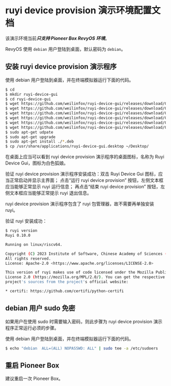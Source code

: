 # ruyi device provision 演示环境配置文档

该演示环境当前***只支持 Pioneer Box RevyOS 环境***。

RevyOS 使用 ``debian`` 用户登陆到桌面，默认密码为 ``debian``。

## 安装 ruyi device provision 演示程序

使用 debian 用户登陆到桌面，并在终端模拟器运行下面的代码。

```bash
$ cd
$ mkdir ruyi-device-gui
$ cd ruyi-device-gui
$ wget https://github.com/weilinfox/ruyi-device-gui/releases/download/0.10.0/python3-frontmatter_1.1.0-1_all.deb
$ wget https://github.com/weilinfox/ruyi-device-gui/releases/download/0.10.0/python3-pygit2_1.14.1-1_riscv64.deb
$ wget https://github.com/weilinfox/ruyi-device-gui/releases/download/0.10.0/python3-semver_3.0.2-1_all.deb
$ wget https://github.com/weilinfox/ruyi-device-gui/releases/download/0.10.0/python3-types-pygit2_1.14.0.20240317-1_all.deb
$ wget https://github.com/weilinfox/ruyi-device-gui/releases/download/0.10.0/python3-types-pyxdg_0.28.0.20240106-1_all.deb
$ wget https://github.com/weilinfox/ruyi-device-gui/releases/download/0.10.0/ruyi-device-gui_0.0.1-1_all.deb
$ sudo apt-get udpate
$ sudo apt-get upgrade
$ sudo apt-get install ./*.deb
$ cp /usr/share/applications/ruyi-device-gui.desktop ~/Desktop/
```

在桌面上应当可以看到 ruyi device provision 演示程序的桌面图标，名称为 Ruyi Device Gui，图标为白色狐娘。

验证 ruyi device provision 演示程序安装成功：双击 Ruyi Device Gui 图标，应当正常启动并显示主界面；
点击“运行 ruyi device provision” 按钮，左侧文本框应当能够正常显示 ruyi 运行信息；
再点击“结束 ruyi device provision” 按钮，左侧文本框应当能够正常提示 ruyi 退出信息。

ruyi device provision 演示程序包含了 ruyi 包管理器，故不需要再单独安装 ruyi。

验证 ruyi 安装成功：

```bash
$ ruyi version
Ruyi 0.10.0

Running on linux/riscv64.

Copyright (C) 2023 Institute of Software, Chinese Academy of Sciences (ISCAS).
All rights reserved.
License: Apache-2.0 <https://www.apache.org/licenses/LICENSE-2.0>

This version of ruyi makes use of code licensed under the Mozilla Public
License 2.0 (https://mozilla.org/MPL/2.0/). You can get the respective
project's sources from the project's official website:

* certifi: https://github.com/certifi/python-certifi

```

## debian 用户 sudo 免密

如果用户在使用 sudo 时需要输入密码，则此步骤为 ruyi device provision 演示程序正常运行必须的步骤。

使用 debian 用户登陆到桌面，并在终端模拟器运行下面的代码。

```bash
$ echo "debian  ALL=(ALL) NOPASSWD: ALL" | sudo tee -a /etc/sudoers
```

## 重启 Pioneer Box

建议重启一次 Pioneer Box。
